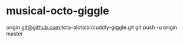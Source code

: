 # musical-octo-giggle
 origin git@github.com:tota-alotaibi/cuddly-giggle.git git push -u origin master
